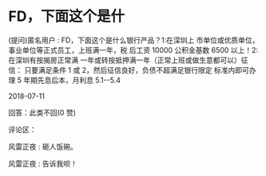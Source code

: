 # FD，下面这个是什

(提问)匿名用户 : FD，下面这个是什么银行产品？1:在深圳上 市单位或优质单位，事业单位等正式员工，上班满一年，税 后工资 10000 公积金基数 6500 以上！2:在深圳有按揭房正常满 一年或转按抵押满一年（正常上班或做生意都可以）征信： 只要满足条件 1 或 2，然后征信良好，负债不超满足银行限定 标准内即可办理 5 年期先息后本，月利息 5.1--5.4

2018-07-11

回答：此类不回(0 赞)

评论区：

风雷正夜 : 砸人饭碗。

风雷正夜 : 告诉我呗！